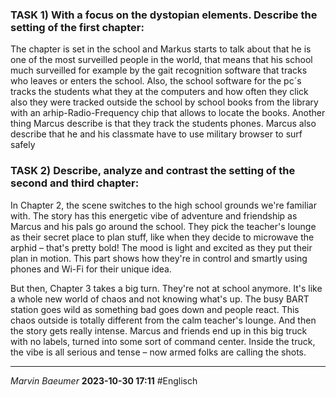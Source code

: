 ###  TASK 1) With a focus on the dystopian elements. Describe the setting of the first chapter: 
The chapter is set in the school and Markus starts to talk about that he is one of the most surveilled people in the world, that means that his school much surveilled for example by the gait recognition software that tracks who leaves or enters the school. Also, the school software for the pc´s tracks the students what they at the computers and how often they click also they were tracked outside the school by school books from the library with an arhip-Radio-Frequency chip that allows to locate the books. Another thing Marcus describe is that they track the students phones. Marcus also describe that he and his classmate have to use military browser to surf safely
### TASK 2) Describe, analyze and contrast the setting of the second and third chapter:
In Chapter 2, the scene switches to the high school grounds we're familiar with. The story has this energetic vibe of adventure and friendship as Marcus and his pals go around the school. They pick the teacher's lounge as their secret place to plan stuff, like when they decide to microwave the arphid – that's pretty bold! The mood is light and excited as they put their plan in motion. This part shows how they're in control and smartly using phones and Wi-Fi for their unique idea.

But then, Chapter 3 takes a big turn. They're not at school anymore. It's like a whole new world of chaos and not knowing what's up. The busy BART station goes wild as something bad goes down and people react. This chaos outside is totally different from the calm teacher's lounge. And then the story gets really intense. Marcus and friends end up in this big truck with no labels, turned into some sort of command center. Inside the truck, the vibe is all serious and tense – now armed folks are calling the shots.

---
*Marvin Baeumer* **2023-10-30 17:11** #Englisch